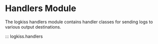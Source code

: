 # Handlers Module

The logkiss handlers module contains handler classes for sending logs to various output destinations.

::: logkiss.handlers
